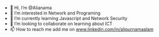 - 👋 Hi, I’m @Alianama
- 👀 I’m interested in Network and Programing
- 🌱 I’m currently learning Javascript and Network Security
- 💞️ I’m looking to collaborate on learning about ICT 
- 📫 How to reach me add me on www.linkedin.com/in/alipurnamaalam

<!---
Alianama/Alianama is a ✨ special ✨ repository because its `README.md` (this file) appears on your GitHub profile.
You can click the Preview link to take a look at your changes.
--->
